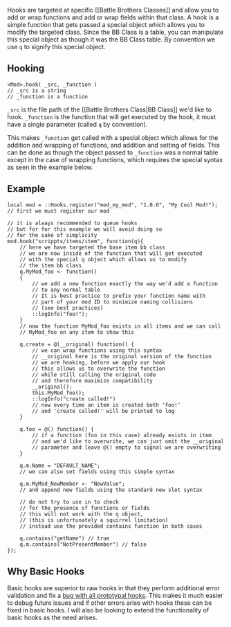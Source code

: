 Hooks are targeted at specific [[Battle Brothers Classes]] and allow you to add or wrap functions and add or wrap fields within that class. A hook is a simple function that gets passed a special object which allows you to modify the targeted class. Since the BB Class is a table, you can manipulate this special object as though it was the BB Class table. By convention we use `q` to signify this special object.

## Hooking
```squirrel
<Mod>.hook( _src, _function )
// _src is a string
// _function is a function
```
`_src` is the file path of the [[Battle Brothers Class|BB Class]] we'd like to hook.
`_function` is the function that will get executed by the hook, it must have a single parameter (called `q` by convention).

This makes `_function` get called with a special object which allows for the addition and wrapping of functions, and addition and setting of fields. This can be done as though the object passed to `_function` was a normal table except in the case of wrapping functions, which requires the special syntax as seen in the example below.

## Example
```squirrel
local mod = ::Hooks.register("mod_my_mod", "1.0.0", "My Cool Mod!");
// first we must register our mod

// it is always recommended to queue hooks
// but for for this example we will avoid doing so
// for the sake of simplicity
mod.hook("scrippts/items/item", function(q){
	// here we have targeted the base item bb class
	// we are now inside of the function that will get executed
	// with the special q object which allows us to modify
	// the item bb class
	q.MyMod_foo <- function()
	{
		// we add a new function exactly the way we'd add a function
		// to any normal table
		// It is best practice to prefix your function name with
		// part of your mod ID to minimize naming collisions
		// (see best practices)
		::logInfo("foo!");
	}
	// now the function MyMod_foo exists in all items and we can call
	// MyMod_foo on any item to show this

	q.create = @(__original) function() {
		// we can wrap functions using this syntax
		// __original here is the original version of the function
		// we are hooking, before we apply our hook
		// this allows us to overwrite the function
		// while still calling the original code
		// and therefore maximize compatibility
		__original();
		this.MyMod_foo();
		::logInfo("create called!")
		// now every time an item is created both 'foo!'
		// and 'create called!' will be printed to log
	}

	q.foo = @() function() {
		// if a function (foo in this case) already exists in item
		// and we'd like to overwrite, we can just omit the __original
		// parameter and leave @() empty to signal we are overwriting
	}

	q.m.Name = "DEFAULT_NAME";
	// we can also set fields using this simple syntax
	
	q.m.MyMod_NewMember <- "NewValue";
	// and append new fields using the standard new slot syntax

	// do not try to use in to check
	// for the presence of functions or fields
	// this will not work with the q object,
	// (this is unfortunately a squirrel limitation)
	// instead use the provided contains function in both cases

	q.contains("getName") // true
	q.m.contains("NotPresentMember") // false
});
```

## Why Basic Hooks
Basic hooks are superior to raw hooks in that they perform additional error validation and fix a [bug with all prototypal hooks](https://discord.com/channels/965324395851694140/1052648104815513670). This makes it much easier to debug future issues and if other errors arise with hooks these can be fixed in basic hooks. I will also be looking to extend the functionality of basic hooks as the need arises.
